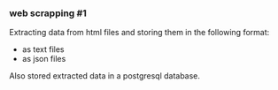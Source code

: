 ### web scrapping #1

Extracting data from html files and storing them in the following format:
- as text files 
- as json files

Also stored extracted data in a postgresql database.